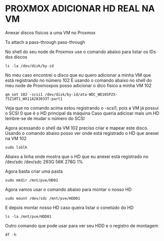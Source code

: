 # PROXMOX ADICIONAR HD REAL NA VM


Anexar discos físicos a uma VM no Proxmox

To attach a pass-through pass-through 

No shell do seu node de Proxmox use o comando abaixo para listar os IDs dos discos 

```
ls -la /dev/disk/by-id
```

No meu caso encontrei o disco que eu quero adicionar a minha VM que está registrando no número 102
E usando o comando abaixo no shell do meu node de Proxmoxpos posso adicionar o dico fisico a minha VM 102

```
qm set 102 -scsi1 /dev/disk/by-id/ata-WDC_WD10SPZX-75Z10T1_WX11A283033T-part1
```
Veja que no comando acima estou registrando o -scsi1, pois a VM já possuí o SCSI 0 que é o HD principal da máquina
Caso queria adicioar mais um HD lembre-se de mudar o número do SCSI 


Agora acessando o shell da VM 102 preciso criar e mapear este disco.
Usando o comando abaixo posso ver onde está registrado o HD que anexei na VM 102
```
sudo lsblk
```

Abaixo a linha onde mostra que o HD que eu anexei está registrado no /dev/sdc
/dev/sdc                           293G   56K  278G   1%

Agora basta criar uma pasta
```
sudo mkdir /mnt/pve/HD01
```
Agora vamos usar o comando abaixo para montar o nosso HD
```
sudo mount /dev/sdc /mnt/pve/HDD01
```

E depois montar nosso HD caso queira listar o conetúdo do HD
```
ls -la /mnt/pve/HDD01
```
Outro comando que pode usar para ver seu HDD e o registro de montagem
```
df -h
```

